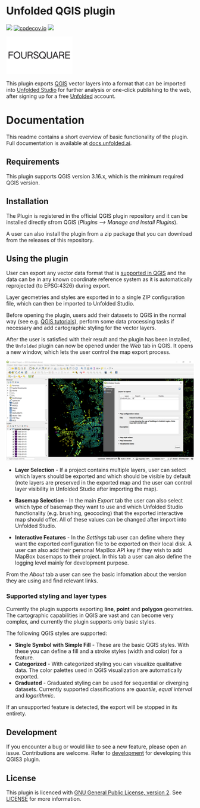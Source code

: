 # Unfolded QGIS plugin

![](https://github.com/UnfoldedInc/qgis-plugin/workflows/Tests/badge.svg)
[![codecov.io](https://codecov.io/github/UnfoldedInc/qgis-plugin/coverage.svg?branch=main)](https://codecov.io/github/UnfoldedInc/qgis-plugin?branch=main)
![](https://github.com/UnfoldedInc/qgis-plugin/workflows/Release/badge.svg)

<img src="docs/imgs/foursquare-logo.png" height="100">

This plugin exports [QGIS](http://qgis.org/) vector layers into a format that can be imported into  [Unfolded Studio](https://studio.unfolded.ai/) for further analysis or one-click publishing to the web, after signing up for a free [Unfolded](https://unfolded.ai/) account.

# Documentation

This readme contains a short overview of basic functionality of the plugin. Full documentation is available at [docs.unfolded.ai](https://docs.unfolded.ai/integrations/qgis).

## Requirements

This plugin supports QGIS version 3.16.x, which is the minimum required QGIS version.

## Installation

The Plugin is registered in the official QGIS plugin repository and it can be installed directly sfrom QGIS (*Plugins --> Manage and Install Plugins*).

A user can also install the plugin from a zip package that you can download from the releases of this repository.

## Using the plugin

User can export any vector data format that
is [supported in QGIS](https://docs.qgis.org/3.16/en/docs/user_manual/working_with_vector/index.html) and the data can
be in any known coordinate reference system as it is automatically reprojected (to EPSG:4326) during export.

Layer geometries and styles are exported in to a single ZIP configuration file, which can then be imported to Unfolded
Studio.

Before opening the plugin, users add their datasets to QGIS in the normal way (see
e.g. [QGIS tutorials](https://www.qgistutorials.com/en/)), perform some data processing tasks if necessary and add
cartographic styling for the vector layers.

After the user is satisfied with their result and the plugin has been installed, the `Unfolded` plugin can now be opened
under the *Web* tab in QGIS. It opens a new window, which lets the user control the map export process.

![Main plugin dialog](docs/imgs/main_dialog.png)

- **Layer Selection** - If a project contains multiple layers, user can select which layers should be exported and which
  should be visible by default (note layers are preserved in the exported map and the user can control layer visibility
  in Unfolded Studio after importing the map).

- **Basemap Selection** - In the main *Export* tab the user can also select which type of basemap they want to use and
  which Unfolded Studio functionality (e.g. brushing, geocoding) that the exported interactive map should offer. All of
  these values can be changed after import into Unfolded Studio.

- **Interactive Features** - In the *Settings* tab user can define where they want the exported configuration file to be
  exported on their local disk. A user can also add their personal MapBox API key if they wish to add MapBox basemaps to
  their project. In this tab a user can also define the logging level mainly for development purpose.

From the *About* tab a user can see the basic infomation about the version they are using and find relevant links.

### Supported styling and layer types

Currently the plugin supports exporting **line**, **point** and **polygon** geometries. The cartographic capabilities in QGIS are vast and can become very complex, and currently the plugin supports only basic styles.

The following QGIS styles are supported:

 - **Single Symbol with Simple Fill** - These are the basic QGIS styles. With these you can define a fill and a stroke styles (width and color) for a feature.
 - **Categorized** - With categorized styling you can visualize qualitative data. The color palettes used in QGIS visualization are automatically exported.
 - **Graduated** - Graduated styling can be used for sequential or diverging datasets. Currently supported classifications are *quantile*, *equal interval* and *logarithmic*.

If an unsupported feature is detected, the export will be stopped in its entirety.

## Development

If you encounter a bug or would like to see a new feature, please open an issue. Contributions are welcome. Refer to [development](docs/development.md) for developing this QGIS3 plugin.

## License

This plugin is licenced with
[GNU General Public License, version 2](https://www.gnu.org/licenses/old-licenses/gpl-2.0.en.html).
See [LICENSE](LICENSE) for more information.
